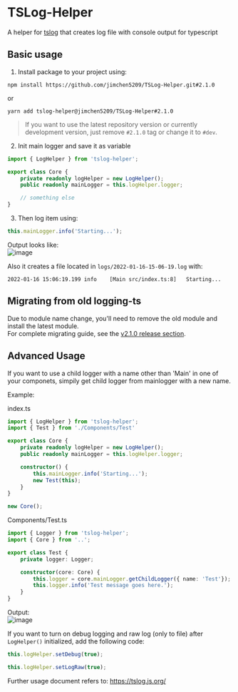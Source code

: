 # TSLog-Helper
A helper for [tslog](https://tslog.js.org/) that creates log file with console output for typescript  

## Basic usage
1. Install package to your project using:  
```
npm install https://github.com/jimchen5209/TSLog-Helper.git#2.1.0
```
or  
```
yarn add tslog-helper@jimchen5209/TSLog-Helper#2.1.0
```
> If you want to use the latest repository version or currently development version, just remove `#2.1.0` tag or change it to `#dev`.  
2. Init main logger and save it as variable  

```typescript
import { LogHelper } from 'tslog-helper';

export class Core {
    private readonly logHelper = new LogHelper();
    public readonly mainLogger = this.logHelper.logger;

    // something else
}
```
3. Then log item using:  
```typescript
this.mainLogger.info('Starting...');
```
Output looks like:  
![image](https://user-images.githubusercontent.com/10269287/149651338-ff5e371f-0fca-488b-9a04-c7f85eb465a4.png)  
  
Also it creates a file located in `logs/2022-01-16-15-06-19.log` with:  
```
2022-01-16 15:06:19.199	info	[Main src/index.ts:8]	Starting...
```

## Migrating from old logging-ts
Due to module name change, you'll need to remove the old module and install the latest module.  
For complete migrating guide, see the [v2.1.0 release section](https://github.com/jimchen5209/TSLog-Helper/releases/tag/2.1.0).

## Advanced Usage
If you want to use a child logger with a name other than 'Main' in one of your componets, simpily get child logger from mainlogger with a new name.  

Example:  

index.ts
```typescript
import { LogHelper } from 'tslog-helper';
import { Test } from './Components/Test'

export class Core {
    private readonly logHelper = new LogHelper();
    public readonly mainLogger = this.logHelper.logger;

    constructor() {
        this.mainLogger.info('Starting...');
        new Test(this);
    }
}

new Core();
```
Components/Test.ts
```typescript
import { Logger } from 'tslog-helper';
import { Core } from '..';

export class Test {
    private logger: Logger;

    constructor(core: Core) {
        this.logger = core.mainLogger.getChildLogger({ name: 'Test'});
        this.logger.info('Test message goes here.');
    }
}
```

Output:  
![image](https://user-images.githubusercontent.com/10269287/149651412-65a1fcd9-5f40-4fcf-9a4d-e67b1c652f23.png)  

If you want to turn on debug logging and raw log (only to file) after `LogHelper()` initialized, add the following code:
```typescript
this.logHelper.setDebug(true);
```
```typescript
this.logHelper.setLogRaw(true);
```

Further usage document refers to: https://tslog.js.org/
